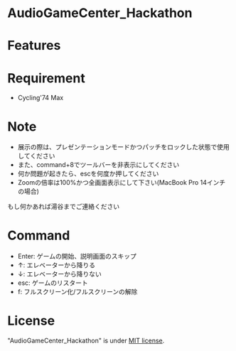 # AudioGameCenter_Hackathon

# Features

# Requirement

* Cycling'74 Max

# Note

- 展示の際は、プレゼンテーションモードかつパッチをロックした状態で使用してください
- また、command+8でツールバーを非表示にしてください
- 何か問題が起きたら、escを何度か押してください
- Zoomの倍率は100%かつ全画面表示にして下さい(MacBook Pro 14インチの場合)

もし何かあれば湯谷までご連絡ください

# Command

- Enter: ゲームの開始、説明画面のスキップ
- ↑: エレベーターから降りる
- ↓: エレベーターから降りない
- esc: ゲームのリスタート
- f: フルスクリーン化/フルスクリーンの解除  

# License

"AudioGameCenter_Hackathon" is under [MIT license](https://en.wikipedia.org/wiki/MIT_License).
